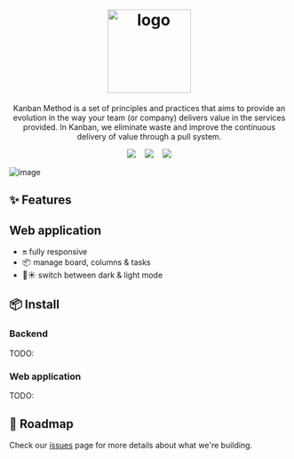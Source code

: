 
<h1 align="center" width="150">
  <img src="https://user-images.githubusercontent.com/49209628/229127418-a3e1764a-5999-4c6e-af16-cff78e4e7054.png" alt="logo" width="150" />
</h1>

<p align="center">
  Kanban Method is a set of principles and practices that aims to provide an evolution in the way your team (or company) delivers value in the services provided. 
  In Kanban, we eliminate waste and improve the continuous delivery of value through a pull system.
</p>

<p align="center">
<img src="https://img.shields.io/github/last-commit/censuradho/kanban?style=for-the-badge"/>&nbsp;&nbsp;&nbsp;
<img src="https://img.shields.io/github/repo-size/censuradho/kanban?style=for-the-badge"/>&nbsp;&nbsp;&nbsp;
<img src="https://img.shields.io/github/languages/count/censuradho/kanban?style=for-the-badge"/>
</p>

![image](https://user-images.githubusercontent.com/49209628/229138728-7ccf5ede-e067-4dc2-8a39-49a68de5ea4c.png)

## ✨ Features

## Web application

- 🔛 fully responsive
- 📦 manage board, columns & tasks
- 🌙☀️ switch between dark & light mode


## 📦 Install

### Backend
TODO:

### Web application
TODO:

## 💫 Roadmap

Check our [issues](https://github.com/censuradho/kanban/issues) page for more details about what we're building.
